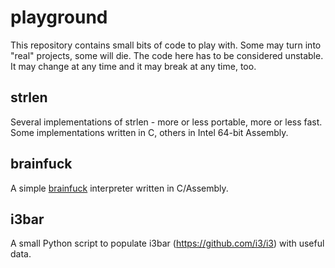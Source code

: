 playground
==========

This repository contains small bits of code to play with. Some may turn into
"real" projects, some will die.
The code here has to be considered unstable. It may change at any time and it
may break at any time, too.

strlen
------
Several implementations of strlen - more or less portable, more or less fast.
Some implementations written in C, others in Intel 64-bit Assembly.

brainfuck
---------
A simple [brainfuck](https://en.wikipedia.org/wiki/Brainfuck) interpreter
written in C/Assembly.

i3bar
-----
A small Python script to populate i3bar (https://github.com/i3/i3) with useful data.
